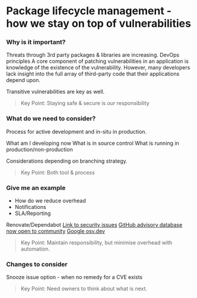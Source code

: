 
# Package lifecycle management - how we stay on top of vulnerabilities



### Why is it important? 
Threats through 3rd party packages & libraries are increasing. 
DevOps principles
A core component of patching vulnerabilities in an application is knowledge of the existence of the vulnerability. However, many developers lack insight into the full array of third-party code that their applications depend upon.

Transitive vulnerabilities are key as well. 

> Key Point: Staying safe & secure is *our* responsibility

### What do we need to consider? 
Process for active development and in-situ in production.

What am I developing now
What is in source control
What is running in production/non-production

Considerations depending on branching strategy.

> Key Point: Both tool & process

### Give me an example
- How do we reduce overhead
- Notifications
- SLA/Reporting

Renovate/Dependabot
[Link to security issues](https://github.com/renovatebot/renovate/issues/6562)
[GitHub advisory database now open to community](https://github.blog/2022-02-22-github-advisory-database-now-open-to-community-contributions/)
[Google osv.dev](https://github.com/google/osv.dev)


> Key Point: Maintain responsibility, but minimise overhead with automation. 

### Changes to consider

Snooze issue option - when no remedy for a CVE exists

> Key Point: Need owners to think about what is next. 